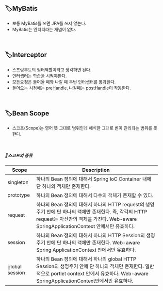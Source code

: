## 🏷️MyBatis

* 보통 MyBatis를 쓰면 JPA를 쓰지 않는다.
* MyBatis는 엔티티라는 개념이 없다.

<br>

## 🏷️Interceptor
* 스프링부트의 필터역할이라고 생각하면 된다.
* 인터셉터는 학습을 시켜야한다.
* 모든요청은 들어올 때와 나갈 때 두번 인터셉터를 통과한다.
* 들어오는 시점에는 preHandle, 나갈때는 postHandle이 작동한다.

<br>

## 🏷️Bean Scope
* 스코프(Scope)는 영어 뜻 그대로 범위인데 해석한 그대로 빈이 관리되는 범위를 뜻한다.
<br>

##### 🔻스코프의 종류

| Scope      | Description                                                                                                                                    |
|------------|------------------------------------------------------------------------------------------------------------------------------------------------|
|singleton| 하나의 Bean 정의에 대해서 Spring IoC Container 내에 단 하나의 객체만 존재한다.                                                                                       |
|prototype| 하나의 Bean 정의에 대해서 다수의 객체가 존재할 수 있다.                                                                                                             |
|request| 하나의 Bean 정의에 대해서 하나의 HTTP request의 생명주기 안에 단 하나의 객체만 존재한다. 즉, 각각의 HTTP request는 자신만의 객체를 가진다. Web-aware SpringApplicationContext 안에서만 유효하다.    |
|session| 하나의 Bean 정의에 대해서 하나의 HTTP Session의 생명주기 안에 단 하나의 객체만 존재한다. Web-aware Spring ApplicationContext 안에서만 유효하다.                                      |
|global session| 하나의 Bean 정의에 대해서 하나의 global HTTP Session의 생명주기 안에 단 하나의 객체만 존재한다. 일반적으로 portlet context 안에서 유효하다. Web-aware SpringApplicationContext안에서만 유효하다. |